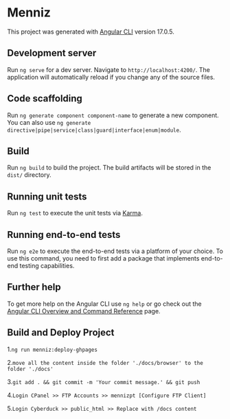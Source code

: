 # Menniz

This project was generated with [Angular CLI](https://github.com/angular/angular-cli) version 17.0.5.

## Development server

Run `ng serve` for a dev server. Navigate to `http://localhost:4200/`. The application will automatically reload if you change any of the source files.

## Code scaffolding

Run `ng generate component component-name` to generate a new component. You can also use `ng generate directive|pipe|service|class|guard|interface|enum|module`.

## Build

Run `ng build` to build the project. The build artifacts will be stored in the `dist/` directory.

## Running unit tests

Run `ng test` to execute the unit tests via [Karma](https://karma-runner.github.io).

## Running end-to-end tests

Run `ng e2e` to execute the end-to-end tests via a platform of your choice. To use this command, you need to first add a package that implements end-to-end testing capabilities.

## Further help

To get more help on the Angular CLI use `ng help` or go check out the [Angular CLI Overview and Command Reference](https://angular.io/cli) page.


## Build and Deploy Project

1.``
ng run menniz:deploy-ghpages
``

2.``
move all the content inside the folder './docs/browser' to the folder './docs'
``

3.``
git add . && git commit -m 'Your commit message.' && git push
``

4.``
Login CPanel >> FTP Accounts >> mennizpt [Configure FTP Client]
``

5.``
Login Cyberduck >> public_html >> Replace with /docs content
``
